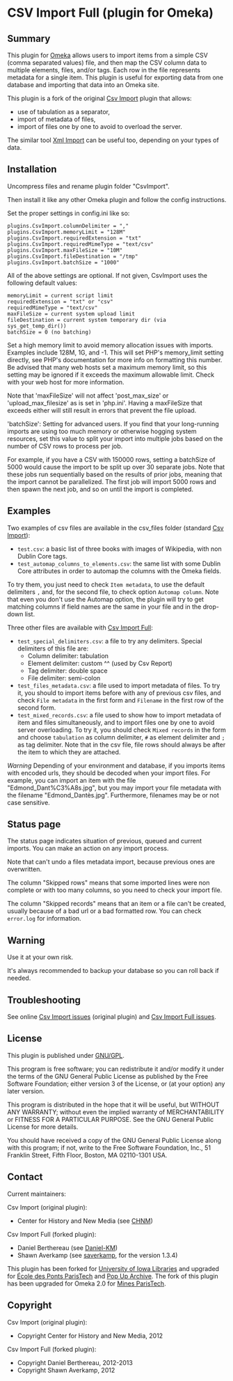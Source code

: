 CSV Import Full (plugin for Omeka)
==================================


Summary
-------

This plugin for [Omeka] allows users to import items from a simple CSV (comma
separated values) file, and then map the CSV column data to multiple elements,
files, and/or tags. Each row in the file represents metadata for a single item.
This plugin is useful for exporting data from one database and importing that
data into an Omeka site.

This plugin is a fork of the original [Csv Import] plugin that allows:

* use of tabulation as a separator,
* import of metadata of files,
* import of files one by one to avoid to overload the server.

The similar tool [Xml Import] can be useful too, depending on your types of
data.


Installation
------------

Uncompress files and rename plugin folder "CsvImport".

Then install it like any other Omeka plugin and follow the config instructions.

Set the proper settings in config.ini like so:

```
plugins.CsvImport.columnDelimiter = ","
plugins.CsvImport.memoryLimit = "128M"
plugins.CsvImport.requiredExtension = "txt"
plugins.CsvImport.requiredMimeType = "text/csv"
plugins.CsvImport.maxFileSize = "10M"
plugins.CsvImport.fileDestination = "/tmp"
plugins.CsvImport.batchSize = "1000"
```

All of the above settings are optional.  If not given, CsvImport uses the
following default values:

```
memoryLimit = current script limit
requiredExtension = "txt" or "csv"
requiredMimeType = "text/csv"
maxFileSize = current system upload limit
fileDestination = current system temporary dir (via sys_get_temp_dir())
batchSize = 0 (no batching)
```

Set a high memory limit to avoid memory allocation issues with imports.
Examples include 128M, 1G, and -1. This will set PHP's memory_limit setting
directly, see PHP's documentation for more info on formatting this number. Be
advised that many web hosts set a maximum memory limit, so this setting may be
ignored if it exceeds the maximum allowable limit. Check with your web host for
more information.

Note that 'maxFileSize' will not affect 'post_max_size' or 'upload_max_filesize'
as is set in 'php.ini'. Having a maxFileSize that exceeds either will still
result in errors that prevent the file upload.

'batchSize': Setting for advanced users.  If you find that your long-running
imports are using too much memory or otherwise hogging system resources, set
this value to split your import into multiple jobs based on the number of CSV
rows to process per job.

For example, if you have a CSV with 150000 rows, setting a batchSize of 5000
would cause the import to be split up over 30 separate jobs.
Note that these jobs run sequentially based on the results of prior jobs,
meaning that the import cannot be parallelized.  The first job will import
5000 rows and then spawn the next job, and so on until the import is completed.


Examples
--------

Two examples of csv files are available in the csv_files folder (standard [Csv Import]):

* `test.csv`: a basic list of three books with images of Wikipedia, with
non Dublin Core tags.
* `test_automap_columns_to_elements.csv`: the same list with some Dublin Core
attributes in order to automap the columns with the Omeka fields.

To try them, you just need to check `Item metadata`, to use the default
delimiters `,` and, for the second file, to check option `Automap column`. Note
that even you don't use the Automap option, the plugin will try to get matching
columns if field names are the same in your file and in the drop-down list.

Three other files are available with [Csv Import Full]:

* `test_special_delimiters.csv`: a file to try any delimiters. Special
delimiters of this file are:
    - Column delimiter: tabulation
    - Element delimiter: custom ^^ (used by Csv Report)
    - Tag delimiter: double space
    - File delimiter: semi-colon
* `test_files_metadata.csv`: a file used to import metadata of files. To try it,
you should to import items before with any of previous csv files, and check
`File metadata` in the first form and `Filename` in the first row of the second
form.
* `test_mixed_records.csv`: a file used to show how to import metadata of item
and files simultaneously, and to import files one by one to avoid server
overloading. To try it, you should check `Mixed records` in the form and choose
`tabulation` as column delimiter, `#` as element delimiter and `;` as tag
delimiter. Note that in the csv file, file rows should always be after the item
to which they are attached.

_Warning_
Depending of your environment and database, if you imports items with encoded
urls, they should be decoded when your import files. For example, you can import
an item with the file "Edmond_Dant%C3%A8s.jpg", but you may import your file
metadata with the filename "Edmond_Dantès.jpg". Furthermore, filenames may be or
not case sensitive.


Status page
-----------

The status page indicates situation of previous, queued and current imports. You
can make an action on any import process.

Note that can't undo a files metadata import, because previous ones are
overwritten.

The column "Skipped rows" means that some imported lines were non complete or
with too many columns, so you need to check your import file.

The column "Skipped records" means that an item or a file can't be created,
usually because of a bad url or a bad formatted row. You can check `error.log`
for information.


Warning
-------

Use it at your own risk.

It's always recommended to backup your database so you can roll back if needed.


Troubleshooting
---------------

See online [Csv Import issues] (original plugin) and [Csv Import Full issues].


License
-------

This plugin is published under [GNU/GPL].

This program is free software; you can redistribute it and/or modify it under
the terms of the GNU General Public License as published by the Free Software
Foundation; either version 3 of the License, or (at your option) any later
version.

This program is distributed in the hope that it will be useful, but WITHOUT
ANY WARRANTY; without even the implied warranty of MERCHANTABILITY or FITNESS
FOR A PARTICULAR PURPOSE. See the GNU General Public License for more
details.

You should have received a copy of the GNU General Public License along with
this program; if not, write to the Free Software Foundation, Inc.,
51 Franklin Street, Fifth Floor, Boston, MA 02110-1301 USA.


Contact
-------

Current maintainers:

Csv Import (original plugin):

* Center for History and New Media (see [CHNM])

Csv Import Full (forked plugin):

* Daniel Berthereau (see [Daniel-KM])
* Shawn Averkamp (see [saverkamp], for the version 1.3.4)

This plugin has been forked for [University of Iowa Libraries] and upgraded for
[École des Ponts ParisTech] and [Pop Up Archive].
The fork of this plugin has been upgraded for Omeka 2.0 for [Mines ParisTech].


Copyright
---------

Csv Import (original plugin):

* Copyright Center for History and New Media, 2012

Csv Import Full (forked plugin):

* Copyright Daniel Berthereau, 2012-2013
* Copyright Shawn Averkamp, 2012


[Omeka]: https://omeka.org "Omeka.org"
[Csv Import]: https://github.com/omeka/plugin-CsvImport "Omeka plugin Csv Import"
[Csv Import Full]: https://github.com/Daniel-KM/CsvImport "GitHub Csv Import Full"
[Xml Import]: https://github.com/Daniel-KM/XmlImport "GitHub XmlImport"
[Csv Import issues]: https://github.com/omeka/plugin-CsvImport/Issues "GitHub Csv Import"
[Csv Import Full issues]: https://github.com/Daniel-KM/CsvImport/Issues "GitHub Csv Import Full"
[GNU/GPL]: https://www.gnu.org/licenses/gpl-3.0.html "GNU/GPL v3"
[CHNM]: https://github.com/omeka "Center for History and New Media"
[Daniel-KM]: https://github.com/Daniel-KM "Daniel Berthereau"
[saverkamp]: https://github.com/saverkamp "saverkamp"
[University of Iowa Libraries]: http://www.lib.uiowa.edu
[École des Ponts ParisTech]: http://bibliotheque.enpc.fr "École des Ponts ParisTech / ENPC"
[Pop Up Archive]: http://popuparchive.org
[Mines ParisTech]: http://bib.mines-paristech.fr "Mines ParisTech / ENSMP"
